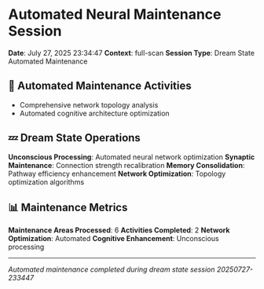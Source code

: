# Automated Neural Maintenance Session

**Date**: July 27, 2025 23:34:47
**Context**: full-scan
**Session Type**: Dream State Automated Maintenance

## 🔧 Automated Maintenance Activities

- Comprehensive network topology analysis
 - Automated cognitive architecture optimization


## 💤 Dream State Operations

**Unconscious Processing**: Automated neural network optimization
**Synaptic Maintenance**: Connection strength recalibration
**Memory Consolidation**: Pathway efficiency enhancement
**Network Optimization**: Topology optimization algorithms

## 📊 Maintenance Metrics

**Maintenance Areas Processed**: 6
**Activities Completed**: 2
**Network Optimization**: Automated
**Cognitive Enhancement**: Unconscious processing

---

*Automated maintenance completed during dream state session 20250727-233447*
